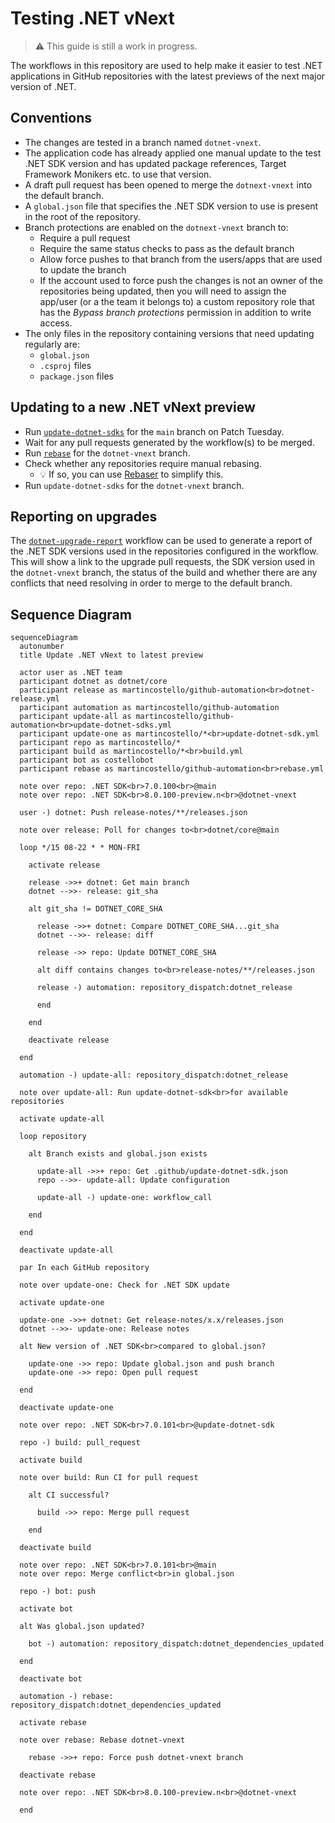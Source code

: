 # Testing .NET vNext

> :warning: This guide is still a work in progress.

The workflows in this repository are used to help make it easier to
test .NET applications in GitHub repositories with the latest previews
of the next major version of .NET.

## Conventions

- The changes are tested in a branch named `dotnet-vnext`.
- The application code has already applied one manual update to the test .NET SDK version and has updated package references, Target Framework Monikers etc. to use that version.
- A draft pull request has been opened to merge the `dotnext-vnext` into the default branch.
- A `global.json` file that specifies the .NET SDK version to use is present in the root of the repository.
- Branch protections are enabled on the `dotnext-vnext` branch to:
  - Require a pull request
  - Require the same status checks to pass as the default branch
  - Allow force pushes to that branch from the users/apps that are used to update the branch
  - If the account used to force push the changes is not an owner of the repositories being updated, then you will need to assign the app/user (or a the team it belongs to) a custom repository role that has the _Bypass branch protections_ permission in addition to write access.
- The only files in the repository containing versions that need updating regularly are:
  - `global.json`
  - `.csproj` files
  - `package.json` files

## Updating to a new .NET vNext preview

- Run [`update-dotnet-sdks`][update-dotnet-sdks] for the `main` branch on Patch Tuesday.
- Wait for any pull requests generated by the workflow(s) to be merged.
- Run [`rebase`][rebase] for the `dotnet-vnext` branch.
- Check whether any repositories require manual rebasing.
  - :bulb: If so, you can use [Rebaser][rebaser] to simplify this.
- Run `update-dotnet-sdks` for the `dotnet-vnext` branch.

## Reporting on upgrades

The [`dotnet-upgrade-report`][dotnet-upgrade-report] workflow can be used to
generate a report of the .NET SDK versions used in the repositories configured
in the workflow. This will show a link to the upgrade pull requests, the SDK
version used in the `dotnet-vnext` branch, the status of the build and whether there
are any conflicts that need resolving in order to merge to the default branch.

## Sequence Diagram

```mermaid
sequenceDiagram
  autonumber
  title Update .NET vNext to latest preview

  actor user as .NET team
  participant dotnet as dotnet/core
  participant release as martincostello/github-automation<br>dotnet-release.yml
  participant automation as martincostello/github-automation
  participant update-all as martincostello/github-automation<br>update-dotnet-sdks.yml
  participant update-one as martincostello/*<br>update-dotnet-sdk.yml
  participant repo as martincostello/*
  participant build as martincostello/*<br>build.yml
  participant bot as costellobot
  participant rebase as martincostello/github-automation<br>rebase.yml

  note over repo: .NET SDK<br>7.0.100<br>@main
  note over repo: .NET SDK<br>8.0.100-preview.n<br>@dotnet-vnext

  user -) dotnet: Push release-notes/**/releases.json

  note over release: Poll for changes to<br>dotnet/core@main

  loop */15 08-22 * * MON-FRI

    activate release

    release ->>+ dotnet: Get main branch
    dotnet -->>- release: git_sha

    alt git_sha != DOTNET_CORE_SHA

      release ->>+ dotnet: Compare DOTNET_CORE_SHA...git_sha
      dotnet -->>- release: diff

      release ->> repo: Update DOTNET_CORE_SHA

      alt diff contains changes to<br>release-notes/**/releases.json

      release -) automation: repository_dispatch:dotnet_release

      end

    end

    deactivate release

  end

  automation -) update-all: repository_dispatch:dotnet_release

  note over update-all: Run update-dotnet-sdk<br>for available repositories

  activate update-all

  loop repository

    alt Branch exists and global.json exists

      update-all ->>+ repo: Get .github/update-dotnet-sdk.json
      repo -->>- update-all: Update configuration

      update-all -) update-one: workflow_call

    end

  end

  deactivate update-all

  par In each GitHub repository

  note over update-one: Check for .NET SDK update

  activate update-one

  update-one ->>+ dotnet: Get release-notes/x.x/releases.json
  dotnet -->>- update-one: Release notes

  alt New version of .NET SDK<br>compared to global.json?

    update-one ->> repo: Update global.json and push branch
    update-one ->> repo: Open pull request

  end

  deactivate update-one

  note over repo: .NET SDK<br>7.0.101<br>@update-dotnet-sdk

  repo -) build: pull_request

  activate build

  note over build: Run CI for pull request

    alt CI successful?

      build ->> repo: Merge pull request

    end

  deactivate build

  note over repo: .NET SDK<br>7.0.101<br>@main
  note over repo: Merge conflict<br>in global.json

  repo -) bot: push

  activate bot

  alt Was global.json updated?

    bot -) automation: repository_dispatch:dotnet_dependencies_updated

  end

  deactivate bot

  automation -) rebase: repository_dispatch:dotnet_dependencies_updated

  activate rebase

  note over rebase: Rebase dotnet-vnext

    rebase ->>+ repo: Force push dotnet-vnext branch

  deactivate rebase

  note over repo: .NET SDK<br>8.0.100-preview.n<br>@dotnet-vnext

  end
```

[dotnet-upgrade-report]: https://github.com/martincostello/github-automation/actions/workflows/dotnet-upgrade-report.yml
[rebase]: https://github.com/martincostello/github-automation/actions/workflows/rebase.yml
[rebaser]: ./../README.md#manually-rebasing
[update-dotnet-sdks]: https://github.com/martincostello/github-automation/actions/workflows/update-dotnet-sdks.yml
